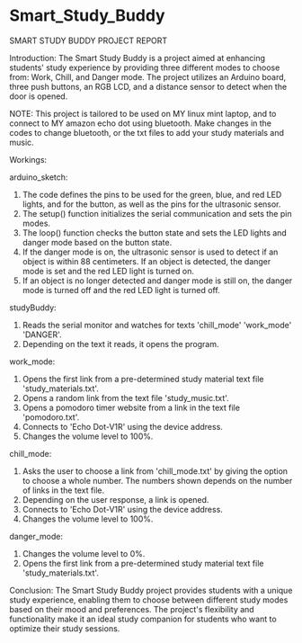 # Smart_Study_Buddy

SMART STUDY BUDDY PROJECT REPORT

Introduction: 
The Smart Study Buddy is a project aimed at enhancing students' study experience by providing three different modes to choose from: Work, Chill, and Danger mode.
The project utilizes an Arduino board, three push buttons, an RGB LCD, and a distance sensor to detect when the door is opened.

NOTE:
This project is tailored to be used on MY linux mint laptop, and to connect to MY amazon echo dot using bluetooth. Make changes in the codes to change bluetooth, or the txt files to add your study materials and music.

Workings:

arduino_sketch:
1. The code defines the pins to be used for the green, blue, and red LED lights, and for the button, as well as the pins for the ultrasonic sensor.
2. The setup() function initializes the serial communication and sets the pin modes.
3. The loop() function checks the button state and sets the LED lights and danger mode based on the button state.
4. If the danger mode is on, the ultrasonic sensor is used to detect if an object is within 88 centimeters. If an object is detected, the danger mode is set and the red LED light is turned on.
5. If an object is no longer detected and danger mode is still on, the danger mode is turned off and the red LED light is turned off.

studyBuddy:
1. Reads the serial monitor and watches for texts 'chill_mode' 'work_mode' 'DANGER'.
2. Depending on the text it reads, it opens the program.

work_mode:
1. Opens the first link from a pre-determined study material text file 'study_materials.txt'.
2. Opens a random link from the text file 'study_music.txt'.
3. Opens a pomodoro timer website from a link in the text file 'pomodoro.txt'.
3. Connects to 'Echo Dot-V1R' using the device address.
4. Changes the volume level to 100%.

chill_mode:
1. Asks the user to choose a link from 'chill_mode.txt' by giving the option to choose a whole number. The numbers shown depends on the number of links in the text file.
2. Depending on the user response, a link is opened.
3. Connects to 'Echo Dot-V1R' using the device address.
4. Changes the volume level to 100%.

danger_mode:
1. Changes the volume level to 0%.
2. Opens the first link from a pre-determined study material text file 'study_materials.txt'.

Conclusion:
The Smart Study Buddy project provides students with a unique study experience, enabling them to choose between different study modes based on their mood and preferences. The project's flexibility and functionality make it an ideal study companion for students who want to optimize their study sessions.

